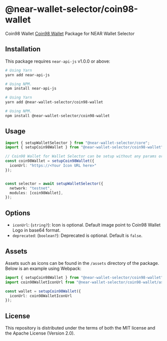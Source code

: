 # @near-wallet-selector/coin98-wallet

Coin98 Wallet [Coin98 Wallet](https://chrome.google.com/webstore/detail/coin98-wallet/aeachknmefphepccionboohckonoeemg) Package for NEAR Wallet Selector

## Installation

This package requires `near-api-js` v1.0.0 or above:

```bash
# Using Yarn
yarn add near-api-js

# Using NPM.
npm install near-api-js
```

```bash
# Using Yarn
yarn add @near-wallet-selector/coin98-wallet

# Using NPM.
npm install @near-wallet-selector/coin98-wallet
```

## Usage

```ts
import { setupWalletSelector } from "@near-wallet-selector/core";
import { setupCoin98Wallet } from "@near-wallet-selector/coin98-wallet";

// Coin98 Wallet for Wallet Selector can be setup without any params or it can take few optional params, see options below.
const coin98Wallet = setupCoin98Wallet({
  iconUrl: "https://<Your Icon URL here>"
});


const selector = await setupWalletSelector({
  network: "testnet",
  modules: [coin98Wallet],
});
```

## Options

- `iconUrl`: (`string?`): Icon is optional. Default image point to Coin98 Wallet Logo in base64 format.
- `deprecated`: (`boolean?`): Deprecated is optional. Default is `false`.

## Assets

Assets such as icons can be found in the `/assets` directory of the package. Below is an example using Webpack:

```ts
import { setupCoin98Wallet } from "@near-wallet-selector/coin98-wallet";
import coin98WalletIconUrl from "@near-wallet-selector/coin98-wallet/assets/coin98-wallet-icon.png";

const wallet = setupCoin98Wallet({
  iconUrl: coin98WalletIconUrl
});
```

## License

This repository is distributed under the terms of both the MIT license and the Apache License (Version 2.0).
